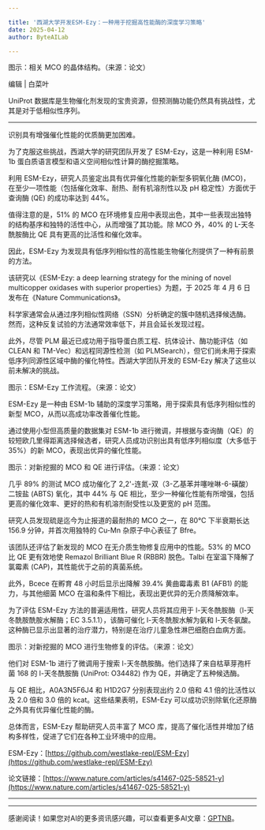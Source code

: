 ```yaml
---

title: '西湖大学开发ESM-Ezy：一种用于挖掘高性能酶的深度学习策略'
date: 2025-04-12
author: ByteAILab

---
```


图示：相关 MCO 的晶体结构。（来源：论文）

编辑 | 白菜叶

UniProt 数据库是生物催化剂发现的宝贵资源，但预测酶功能仍然具有挑战性，尤其是对于低相似性序列。

---
识别具有增强催化性能的优质酶更加困难。

为了克服这些挑战，西湖大学的研究团队开发了 ESM-Ezy，这是一种利用 ESM-1b 蛋白质语言模型和语义空间相似性计算的酶挖掘策略。

利用 ESM-Ezy，研究人员鉴定出具有优异催化性能的新型多铜氧化酶 (MCO)，在至少一项性能（包括催化效率、耐热、耐有机溶剂性以及 pH 稳定性）方面优于查询酶 (QE) 的成功率达到 44%。

值得注意的是，51% 的 MCO 在环境修复应用中表现出色，其中一些表现出独特的结构基序和独特的活性中心，从而增强了其功能。除 MCO 外，40% 的 L-天冬酰胺酶比 QE 具有更高的比活性和催化效率。

因此，ESM-Ezy 为发现具有低序列相似性的高性能生物催化剂提供了一种有前景的方法。

该研究以《ESM-Ezy: a deep learning strategy for the mining of novel multicopper oxidases with superior properties》为题，于 2025 年 4 月 6 日发布在《Nature Communications》。

科学家通常会从通过序列相似性网络（SSN）分析确定的簇中随机选择候选酶。然而，这种反复试验的方法通常效率低下，并且会延长发现过程。

此外，尽管 PLM 最近已成功用于指导蛋白质工程、抗体设计、酶功能评估（如 CLEAN 和 TM-Vec）和远程同源性检测（如 PLMSearch），但它们尚未用于探索低序列同源性区域中酶的催化特性。西湖大学团队开发的 ESM-Ezy 解决了这些以前未解决的挑战。

图示：ESM-Ezy 工作流程。（来源：论文）

ESM-Ezy 是一种由 ESM-1b 辅助的深度学习策略，用于探索具有低序列相似性的新型 MCO，从而以高成功率改善催化性能。

通过使用小型但高质量的数据集对 ESM-1b 进行微调，并根据与查询酶（QE）的较短欧几里得距离选择候选者，研究人员成功识别出具有低序列相似度（大多低于 35%）的新 MCO，表现出优异的催化性能。

图示：对新挖掘的 MCO 和 QE 进行评估。（来源：论文）

几乎 89% 的测试 MCO 成功催化了 2,2'-连氮-双（3-乙基苯并噻唑啉-6-磺酸）二铵盐 (ABTS) 氧化，其中 44% 与 QE 相比，至少一种催化性能有所增强，包括更高的催化效率、更好的热和有机溶剂耐受性以及更宽的 pH 范围。

研究人员发现硫是迄今为止报道的最耐热的 MCO 之一，在 80°C 下半衰期长达 156.9 分钟，并首次用独特的 Cu-Mn 杂原子中心表征了 Bfre。

该团队还评估了新发现的 MCO 在无介质生物修复应用中的性能。53% 的 MCO 比 QE 更有效地使 Remazol Brilliant Blue R (RBBR) 脱色。Talbi 在室温下降解了氯霉素 (CAP)，其性能优于之前的真菌系统。

此外，Bcece 在孵育 48 小时后显示出降解 39.4% 黄曲霉毒素 B1 (AFB1) 的能力，与其他细菌 MCO 在温和条件下相比，表现出更优异的无介质降解效率。

为了评估 ESM-Ezy 方法的普遍适用性，研究人员将其应用于 l-天冬酰胺酶（l-天冬酰胺酰胺水解酶；EC 3.5.1.1），该酶可催化 l-天冬酰胺水解为氨和 l-天冬氨酸。这种酶已显示出显著的治疗潜力，特别是在治疗儿童急性淋巴细胞白血病方面。

图示：对新挖掘的 MCO 进行生物修复的评估。（来源：论文）

他们对 ESM-1b 进行了微调用于搜索 l-天冬酰胺酶。他们选择了来自枯草芽孢杆菌 168 的 l-天冬酰胺酶 (UniProt: O34482) 作为 QE，并确定了五种候选酶。

与 QE 相比，A0A3N5F6J4 和 H1D2G7 分别表现出约 2.0 倍和 4.1 倍的比活性以及 2.0 倍和 3.0 倍的 kcat。这些结果表明，ESM-Ezy 可以成功识别除氧化还原酶之外具有优异催化性能的酶。

总体而言，ESM-Ezy 帮助研究人员丰富了 MCO 库，提高了催化活性并增加了结构多样性，促进了它们在各种工业环境中的应用。

ESM-Ezy：[https://github.com/westlake-repl/ESM-Ezy](https://github.com/westlake-repl/ESM-Ezy)

论文链接：[https://www.nature.com/articles/s41467-025-58521-y](https://www.nature.com/articles/s41467-025-58521-y)

---
---
感谢阅读！如果您对AI的更多资讯感兴趣，可以查看更多AI文章：[GPTNB](https://gptnb.com)。